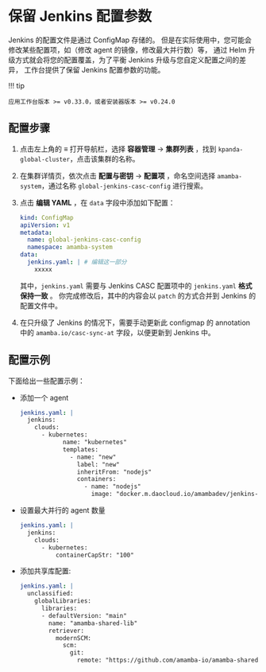 # 保留 Jenkins 配置参数

Jenkins 的配置文件是通过 ConfigMap 存储的。
但是在实际使用中，您可能会修改某些配置项，如（修改 agent 的镜像，修改最大并行数）等，
通过 Helm 升级方式就会将您的配置覆盖，为了平衡 Jenkins 升级与您自定义配置之间的差异，
工作台提供了保留 Jenkins 配置参数的功能。

!!! tip

    应用工作台版本 >= v0.33.0，或者安装器版本 >= v0.24.0

## 配置步骤

1. 点击左上角的 **≡** 打开导航栏，选择 **容器管理** -> **集群列表** ，找到 `kpanda-global-cluster`，点击该集群的名称。
2. 在集群详情页，依次点击 **配置与密钥** -> **配置项** ，命名空间选择 `amamba-system`，通过名称 `global-jenkins-casc-config` 进行搜索。
3. 点击 **编辑 YAML** ，在 `data` 字段中添加如下配置：

    ```yaml
    kind: ConfigMap
    apiVersion: v1
    metadata:
      name: global-jenkins-casc-config
      namespace: amamba-system
    data:
      jenkins.yaml: | # 编辑这一部分
        xxxxx
    ```

    其中，`jenkins.yaml` 需要与 Jenkins CASC 配置项中的 `jenkins.yaml` **格式保持一致** 。
    你完成修改后，其中的内容会以 `patch` 的方式合并到 Jenkins 的配置文件中。

4. 在只升级了 Jenkins 的情况下，需要手动更新此 configmap 的 annotation 中的
   `amamba.io/casc-sync-at` 字段，以便更新到 Jenkins 中。

## 配置示例

下面给出一些配置示例：

- 添加一个 agent

    ```yaml
    jenkins.yaml: |
      jenkins:
        clouds:
          - kubernetes:
                name: "kubernetes"
                templates:
                  - name: "new"
                    label: "new"
                    inheritFrom: "nodejs"
                    containers:
                      - name: "nodejs"
                        image: "docker.m.daocloud.io/amambadev/jenkins-agent-nodejs:v0.4.6-20.17.0-ubuntu-podman"
    ```

- 设置最大并行的 agent 数量

    ```yaml
    jenkins.yaml: |
      jenkins:
        clouds:
          - kubernetes:
              containerCapStr: "100"
    ```

- 添加共享库配置:

    ```yaml
    jenkins.yaml: |
      unclassified:
        globalLibraries:
          libraries:
          - defaultVersion: "main"
            name: "amamba-shared-lib"
            retriever:
              modernSCM:
                scm:
                  git:
                    remote: "https://github.com/amamba-io/amamba-shared-lib.git"
    ```
